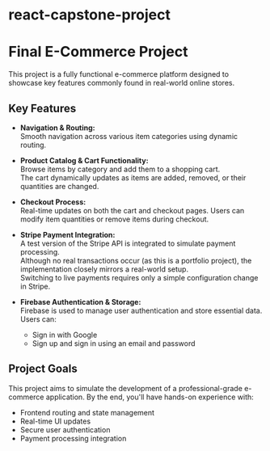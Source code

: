 # react-capstone-project
# Final E-Commerce Project

This project is a fully functional e-commerce platform designed to showcase key features commonly found in real-world online stores.

## Key Features

- **Navigation & Routing:**  
  Smooth navigation across various item categories using dynamic routing.

- **Product Catalog & Cart Functionality:**  
  Browse items by category and add them to a shopping cart.  
  The cart dynamically updates as items are added, removed, or their quantities are changed.

- **Checkout Process:**  
  Real-time updates on both the cart and checkout pages. Users can modify item quantities or remove items during checkout.

- **Stripe Payment Integration:**  
  A test version of the Stripe API is integrated to simulate payment processing.  
  Although no real transactions occur (as this is a portfolio project), the implementation closely mirrors a real-world setup.  
  Switching to live payments requires only a simple configuration change in Stripe.

- **Firebase Authentication & Storage:**  
  Firebase is used to manage user authentication and store essential data.  
  Users can:
  - Sign in with Google  
  - Sign up and sign in using an email and password

## Project Goals

This project aims to simulate the development of a professional-grade e-commerce application. By the end, you'll have hands-on experience with:

- Frontend routing and state management  
- Real-time UI updates  
- Secure user authentication  
- Payment processing integration
